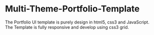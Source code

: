 # Multi-Theme-Portfolio-Template
The Portfolio UI template is purely design in html5, css3 and JavaScript. The Template is fully responsive and develop using css3 grid.
